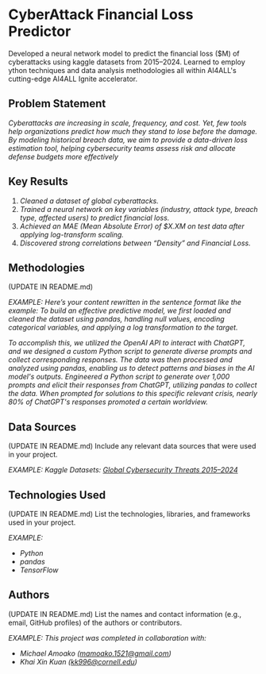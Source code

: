 # CyberAttack Financial Loss Predictor 

Developed a neural network model to predict the financial loss ($M) of cyberattacks using kaggle datasets from 2015–2024. Learned to employ ython techniques and data analysis methodologies all within AI4ALL's cutting-edge AI4ALL Ignite accelerator.


## Problem Statement <!--- do not change this line -->

*Cyberattacks are increasing in scale, frequency, and cost. Yet, few tools help organizations predict how much they stand to lose *before* the damage. By modeling historical breach data, we aim to provide a data-driven loss estimation tool, helping cybersecurity teams assess risk and allocate defense budgets more effectively*


## Key Results <!--- do not change this line -->

1. *Cleaned a dataset of global cyberattacks.*
2. *Trained a neural network on key variables (industry, attack type, breach type, affected users) to predict financial loss.*
3. *Achieved an MAE (Mean Absolute Error) of $X.XM on test data after applying log-transform scaling.*
4. *Discovered strong correlations between “Density” and Financial Loss.*


## Methodologies <!--- do not change this line -->

(UPDATE IN README.md)

*EXAMPLE:*
*Here’s your content rewritten in the sentence format like the example: To build an effective predictive model, we first loaded and cleaned the dataset using pandas, handling null values, encoding categorical variables, and applying a log transformation to the target.*

*To accomplish this, we utilized the OpenAI API to interact with ChatGPT, and we designed a custom Python script to generate diverse prompts and collect corresponding responses. The data was then processed and analyzed using pandas, enabling us to detect patterns and biases in the AI model's outputs.*
*Engineered a Python script to generate over 1,000 prompts and elicit their responses from ChatGPT, utilizing pandas to collect the data. When prompted for solutions to this specific relevant crisis, nearly 80% of ChatGPT's responses promoted a certain worldview.*


## Data Sources <!--- do not change this line -->

(UPDATE IN README.md)
Include any relevant data sources that were used in your project.

*EXAMPLE:*
*Kaggle Datasets: [Global Cybersecurity Threats 2015–2024](https://www.kaggle.com/datasets/atharvasoundankar/global-cybersecurity-threats-2015-2024/data)*

## Technologies Used <!--- do not change this line -->

(UPDATE IN README.md)
List the technologies, libraries, and frameworks used in your project.

*EXAMPLE:*
- *Python*
- *pandas*
- *TensorFlow*


## Authors <!--- do not change this line -->

(UPDATE IN README.md)
List the names and contact information (e.g., email, GitHub profiles) of the authors or contributors.

*EXAMPLE:*
*This project was completed in collaboration with:*
- *Michael Amoako ([mamoako.1521@gmail.com](mailto:mamoako.1521@gmail.com))*
- *Khai Xin Kuan ([kk996@cornell.edu](mailto:kk996@cornell.edu))*
